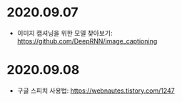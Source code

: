 # 2020.09.07

- 이미지 캡셔닝을 위한 모델 찾아보기: https://github.com/DeepRNN/image_captioning



# 2020.09.08

- 구글 스피치 사용법: https://webnautes.tistory.com/1247